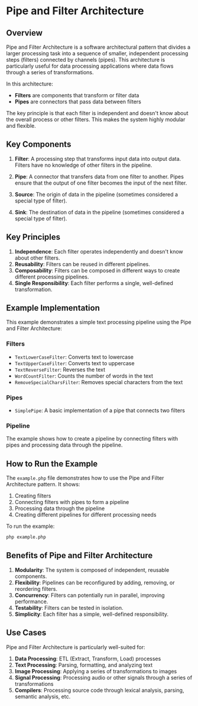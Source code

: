 # Pipe and Filter Architecture

## Overview

Pipe and Filter Architecture is a software architectural pattern that divides a larger processing task into a sequence of smaller, independent processing steps (filters) connected by channels (pipes). This architecture is particularly useful for data processing applications where data flows through a series of transformations.

In this architecture:
- **Filters** are components that transform or filter data
- **Pipes** are connectors that pass data between filters

The key principle is that each filter is independent and doesn't know about the overall process or other filters. This makes the system highly modular and flexible.

## Key Components

1. **Filter**: A processing step that transforms input data into output data. Filters have no knowledge of other filters in the pipeline.

2. **Pipe**: A connector that transfers data from one filter to another. Pipes ensure that the output of one filter becomes the input of the next filter.

3. **Source**: The origin of data in the pipeline (sometimes considered a special type of filter).

4. **Sink**: The destination of data in the pipeline (sometimes considered a special type of filter).

## Key Principles

1. **Independence**: Each filter operates independently and doesn't know about other filters.
2. **Reusability**: Filters can be reused in different pipelines.
3. **Composability**: Filters can be composed in different ways to create different processing pipelines.
4. **Single Responsibility**: Each filter performs a single, well-defined transformation.

## Example Implementation

This example demonstrates a simple text processing pipeline using the Pipe and Filter Architecture:

### Filters

- `TextLowerCaseFilter`: Converts text to lowercase
- `TextUpperCaseFilter`: Converts text to uppercase
- `TextReverseFilter`: Reverses the text
- `WordCountFilter`: Counts the number of words in the text
- `RemoveSpecialCharsFilter`: Removes special characters from the text

### Pipes

- `SimplePipe`: A basic implementation of a pipe that connects two filters

### Pipeline

The example shows how to create a pipeline by connecting filters with pipes and processing data through the pipeline.

## How to Run the Example

The `example.php` file demonstrates how to use the Pipe and Filter Architecture pattern. It shows:

1. Creating filters
2. Connecting filters with pipes to form a pipeline
3. Processing data through the pipeline
4. Creating different pipelines for different processing needs

To run the example:

```bash
php example.php
```

## Benefits of Pipe and Filter Architecture

1. **Modularity**: The system is composed of independent, reusable components.
2. **Flexibility**: Pipelines can be reconfigured by adding, removing, or reordering filters.
3. **Concurrency**: Filters can potentially run in parallel, improving performance.
4. **Testability**: Filters can be tested in isolation.
5. **Simplicity**: Each filter has a simple, well-defined responsibility.

## Use Cases

Pipe and Filter Architecture is particularly well-suited for:

1. **Data Processing**: ETL (Extract, Transform, Load) processes
2. **Text Processing**: Parsing, formatting, and analyzing text
3. **Image Processing**: Applying a series of transformations to images
4. **Signal Processing**: Processing audio or other signals through a series of transformations
5. **Compilers**: Processing source code through lexical analysis, parsing, semantic analysis, etc.